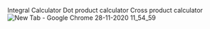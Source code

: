 Integral Calculator
Dot product calculator
Cross product calculator
![New Tab - Google Chrome 28-11-2020 11_54_59](https://user-images.githubusercontent.com/60097403/126263208-339d1781-126b-4fa1-90ed-c4ce9ffe716e.png)

